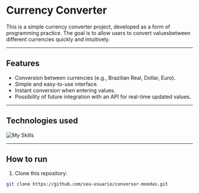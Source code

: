 # Currency Converter

This is a simple currency converter project, developed as a form of programming practice.
The goal is to allow users to convert values ​​between different currencies quickly and intuitively.

---

## Features
- Conversion between currencies (e.g., Brazilian Real, Dollar, Euro).
- Simple and easy-to-use interface.
- Instant conversion when entering values.
- Possibility of future integration with an API for real-time updated values.

---

## Technologies used
![My Skills](https://go-skill-icons.vercel.app/api/icons?i=html,css,js)

---

## How to run
1. Clone this repository:
```bash
git clone https://github.com/seu-usuario/conversor-moedas.git
